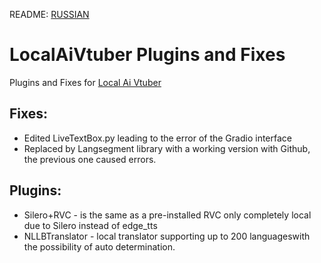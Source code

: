 README: [RUSSIAN](README.md)
# LocalAiVtuber Plugins and Fixes
Plugins and Fixes for [Local Ai Vtuber](https://github.com/0Xiaohei0/LocalAIVtuber)


## Fixes:
- Edited LiveTextBox.py leading to the error of the Gradio interface
- Replaced by Langsegment library with a working version with Github, the previous one caused errors.

## Plugins:
- Silero+RVC - is the same as a pre-installed RVC only completely local due to Silero instead of edge_tts
- NLLBTranslator - local translator supporting up to 200 languages ​​with the possibility of auto determination.

